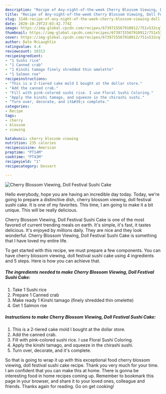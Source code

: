 ```yaml
---
description: "Recipe of Any-night-of-the-week Cherry Blossom Viewing, Doll Festival Sushi Cake"
title: "Recipe of Any-night-of-the-week Cherry Blossom Viewing, Doll Festival Sushi Cake"
slug: 3140-recipe-of-any-night-of-the-week-cherry-blossom-viewing-doll-festival-sushi-cake
date: 2020-10-29T23:03:42.774Z
image: https://img-global.cpcdn.com/recipes/6739715567910912/751x532cq70/cherry-blossom-viewing-doll-festival-sushi-cake-recipe-main-photo.jpg
thumbnail: https://img-global.cpcdn.com/recipes/6739715567910912/751x532cq70/cherry-blossom-viewing-doll-festival-sushi-cake-recipe-main-photo.jpg
cover: https://img-global.cpcdn.com/recipes/6739715567910912/751x532cq70/cherry-blossom-viewing-doll-festival-sushi-cake-recipe-main-photo.jpg
author: Dale McLaughlin
ratingvalue: 4.4
reviewcount: 10313
recipeingredient:
- "1 Sushi rice"
- "1 Canned crab"
- "1 Kinshi tamago finely shredded thin omelette"
- "1 Salmon roe"
recipeinstructions:
- "This is a 2-tiered cake mold I bought at the dollar store."
- "Add the canned crab."
- "Fill with pink-colored sushi rice. I use Floral Sushi Coloring."
- "Apply the kinshi tamago, and squeeze in the chirashi sushi."
- "Turn over, decorate, and it&#39;s complete."
categories:
- Recipe
tags:
- cherry
- blossom
- viewing

katakunci: cherry blossom viewing 
nutrition: 235 calories
recipecuisine: American
preptime: "PT14M"
cooktime: "PT43M"
recipeyield: "1"
recipecategory: Dessert

---
```



![Cherry Blossom Viewing, Doll Festival Sushi Cake](https://img-global.cpcdn.com/recipes/6739715567910912/751x532cq70/cherry-blossom-viewing-doll-festival-sushi-cake-recipe-main-photo.jpg)

Hello everybody, hope you are having an incredible day today. Today, we're going to prepare a distinctive dish, cherry blossom viewing, doll festival sushi cake. It is one of my favorites. This time, I am going to make it a bit unique. This will be really delicious.



Cherry Blossom Viewing, Doll Festival Sushi Cake is one of the most favored of current trending meals on earth. It's simple, it's fast, it tastes delicious. It's enjoyed by millions daily. They are nice and they look wonderful. Cherry Blossom Viewing, Doll Festival Sushi Cake is something that I have loved my entire life.


To get started with this recipe, we must prepare a few components. You can have cherry blossom viewing, doll festival sushi cake using 4 ingredients and 5 steps. Here is how you can achieve that.

<!--inarticleads1-->

##### The ingredients needed to make Cherry Blossom Viewing, Doll Festival Sushi Cake:

1. Take 1 Sushi rice
1. Prepare 1 Canned crab
1. Make ready 1 Kinshi tamago (finely shredded thin omelette)
1. Get 1 Salmon roe




<!--inarticleads2-->

##### Instructions to make Cherry Blossom Viewing, Doll Festival Sushi Cake:

1. This is a 2-tiered cake mold I bought at the dollar store.
1. Add the canned crab.
1. Fill with pink-colored sushi rice. I use Floral Sushi Coloring.
1. Apply the kinshi tamago, and squeeze in the chirashi sushi.
1. Turn over, decorate, and it&#39;s complete.




So that is going to wrap it up with this exceptional food cherry blossom viewing, doll festival sushi cake recipe. Thank you very much for your time. I am confident that you can make this at home. There is gonna be interesting food in home recipes coming up. Remember to bookmark this page in your browser, and share it to your loved ones, colleague and friends. Thanks again for reading. Go on get cooking!
